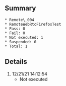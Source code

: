## Summary
	* Remote\_004
	* RemoteWebRtcFirefoxTest
	* Pass: 0
	* Fail: 0
	* Not executed: 1
	* Suspended: 0
	* Total: 1
## Details
1. 12/21/21 14:12:54
	* Not executed
